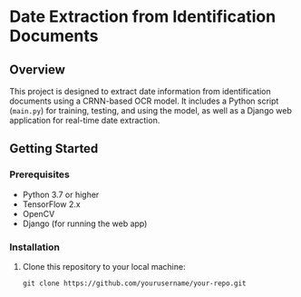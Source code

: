 # Date Extraction from Identification Documents

## Overview

This project is designed to extract date information from identification documents using a CRNN-based OCR model. It includes a Python script (`main.py`) for training, testing, and using the model, as well as a Django web application for real-time date extraction.

## Getting Started

### Prerequisites

- Python 3.7 or higher
- TensorFlow 2.x
- OpenCV
- Django (for running the web app)

### Installation

1. Clone this repository to your local machine:

   ```shell
   git clone https://github.com/yourusername/your-repo.git
